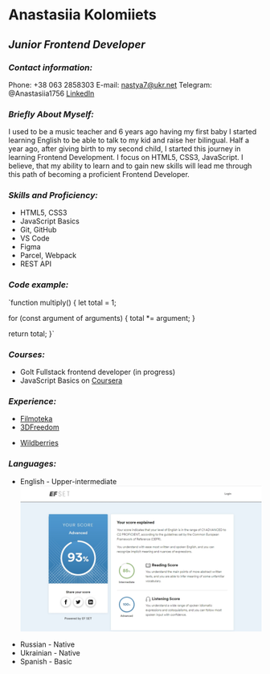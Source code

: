 # **Anastasiia Kolomiiets**

## _Junior Frontend Developer_

### _Contact information:_

Phone: +38 063 2858303
E-mail: nastya7@ukr.net
Telegram: @Anastasiia1756
[LinkedIn](https://www.linkedin.com/in/anastasiia-kolomiiets-frontend-developer/)

### _Briefly About Myself:_

I used to be a music teacher and 6 years ago having my first baby I started learning English to be able to talk to my kid and raise her bilingual. Half a year ago, after giving birth to my second child, I started this journey in learning Frontend Development. I focus on HTML5, CSS3, JavaScript. I believe, that my ability to learn and to gain new skills will lead me through this path of becoming a proficient Frontend Developer.

### _Skills and Proficiency:_

- HTML5, CSS3
- JavaScript Basics
- Git, GitHub
- VS Code
- Figma
- Parcel, Webpack
- REST API

### _Code example:_

`function multiply() {
let total = 1;

for (const argument of arguments) {
total \*= argument;
}

return total;
}`

### _Courses:_

- GoIt Fullstack frontend developer (in progress)
- JavaScript Basics on [Coursera](https://ru.coursera.org/learn/javascript-basics)

### _Experience:_

- [Filmoteka](https://github.com/TheMainOne/team-project)
- [3DFreedom](https://github.com/Caraset/goit-team-project)

* [Wildberries](https://github.com/anastasia1756/wildberries)

### _Languages:_

- English - Upper-intermediate
  ![test](/assets/english-test.jpg)

* Russian - Native
* Ukrainian - Native
* Spanish - Basic
